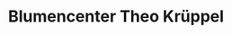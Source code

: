 ---
title: "Blumencenter Theo Krüppel"
url: /grevenbroich/blumencenter-theo-krueppel/
shop: Blumen
---